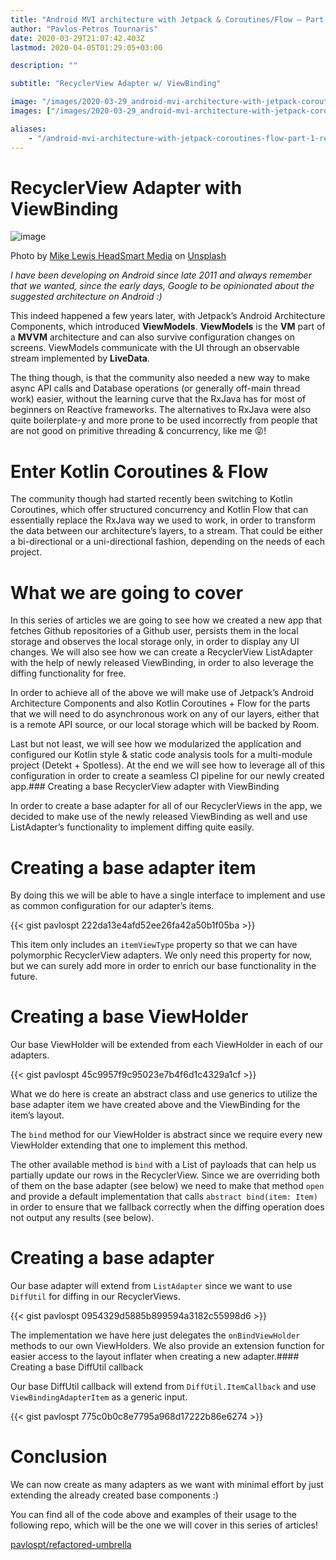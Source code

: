 ```yaml
---
title: "Android MVI architecture with Jetpack & Coroutines/Flow — Part 1 "
author: "Pavlos-Petros Tournaris"
date: 2020-03-29T21:07:42.403Z
lastmod: 2020-04-05T01:29:05+03:00

description: ""

subtitle: "RecyclerView Adapter w/ ViewBinding"

image: "/images/2020-03-29_android-mvi-architecture-with-jetpack-coroutinesflowpart-1recyclerview-adapter-w/1.jpeg" 
images: ["/images/2020-03-29_android-mvi-architecture-with-jetpack-coroutinesflowpart-1recyclerview-adapter-w/1.jpeg"]

aliases:
    - "/android-mvi-architecture-with-jetpack-coroutines-flow-part-1-recyclerview-adapter-w-83a10134207f"
---
```


RecyclerView Adapter with ViewBinding
==================

![image](/posts/2020-03-29_android-mvi-architecture-with-jetpack-coroutinesflowpart-1recyclerview-adapter-w/images/1.jpeg)

Photo by [Mike Lewis HeadSmart Media](https://unsplash.com/@mikeanywhere?utm_source=unsplash&utm_medium=referral&utm_content=creditCopyText) on [Unsplash](https://unsplash.com/s/photos/flow?utm_source=unsplash&utm_medium=referral&utm_content=creditCopyText)

*I have been developing on Android since late 2011 and always remember that we wanted, since the early days, Google to be opinionated about the suggested architecture on Android :)*

This indeed happened a few years later, with Jetpack’s Android Architecture Components, which introduced **ViewModels**. **ViewModels** is the **VM** part of a **MVVM** architecture and can also survive configuration changes on screens. ViewModels communicate with the UI through an observable stream implemented by **LiveData**.

The thing though, is that the community also needed a new way to make async API calls and Database operations (or generally off-main thread work) easier, without the learning curve that the RxJava has for most of beginners on Reactive frameworks. The alternatives to RxJava were also quite boilerplate-y and more prone to be used incorrectly from people that are not good on primitive threading &amp; concurrency, like me 😝!

Enter Kotlin Coroutines &amp; Flow
==================

The community though had started recently been switching to Kotlin Coroutines, which offer structured concurrency and Kotlin Flow that can essentially replace the RxJava way we used to work, in order to transform the data between our architecture’s layers, to a stream. That could be either a bi-directional or a uni-directional fashion, depending on the needs of each project.

What we are going to cover
==================

In this series of articles we are going to see how we created a new app that fetches Github repositories of a Github user, persists them in the local storage and observes the local storage only, in order to display any UI changes. We will also see how we can create a RecyclerView ListAdapter with the help of newly released ViewBinding, in order to also leverage the diffing functionality for free.

In order to achieve all of the above we will make use of Jetpack’s Android Architecture Components and also Kotlin Coroutines + Flow for the parts that we will need to do asynchronous work on any of our layers, either that is a remote API source, or our local storage which will be backed by Room.

Last but not least, we will see how we modularized the application and configured our Kotlin style &amp; static code analysis tools for a multi-module project (Detekt + Spotless). At the end we will see how to leverage all of this configuration in order to create a seamless CI pipeline for our newly created app.### Creating a base RecyclerView adapter with ViewBinding

In order to create a base adapter for all of our RecyclerViews in the app, we decided to make use of the newly released ViewBinding as well and use ListAdapter’s functionality to implement diffing quite easily.

Creating a base adapter item
==================

By doing this we will be able to have a single interface to implement and use as common configuration for our adapter’s items.

{{< gist pavlospt 222da13e4afd52ee26fa42a50b1f05ba >}}

This item only includes an `itemViewType` property so that we can have polymorphic RecyclerView adapters. We only need this property for now, but we can surely add more in order to enrich our base functionality in the future.

Creating a base ViewHolder
==================

Our base ViewHolder will be extended from each ViewHolder in each of our adapters.

{{< gist pavlospt 45c9957f9c95023e7b4f6d1c4329a1cf >}}

What we do here is create an abstract class and use generics to utilize the base adapter item we have created above and the ViewBinding for the item’s layout.

The `bind` method for our ViewHolder is abstract since we require every new ViewHolder extending that one to implement this method.

The other available method is `bind` with a List of payloads that can help us partially update our rows in the RecyclerView. Since we are overriding both of them on the base adapter (see below) we need to make that method `open` and provide a default implementation that calls `abstract bind(item: Item)` in order to ensure that we fallback correctly when the diffing operation does not output any results (see below).

Creating a base adapter
==================

Our base adapter will extend from `ListAdapter` since we want to use `DiffUtil` for diffing in our RecyclerViews.

{{< gist pavlospt 0954329d5885b899594a3182c55998d6 >}}

The implementation we have here just delegates the `onBindViewHolder` methods to our own ViewHolders. We also provide an extension function for easier access to the layout inflater when creating a new adapter.#### Creating a base DiffUtil callback

Our base DiffUtil callback will extend from `DiffUtil.ItemCallback` and use `ViewBindingAdapterItem` as a generic input.

{{< gist pavlospt 775c0b0c8e7795a968d17222b86e6274 >}}

Conclusion
==========

We can now create as many adapters as we want with minimal effort by just extending the already created base components :)

You can find all of the code above and examples of their usage to the following repo, which will be the one we will cover in this series of articles!

[pavlospt/refactored-umbrella](https://github.com/pavlospt/refactored-umbrella)
